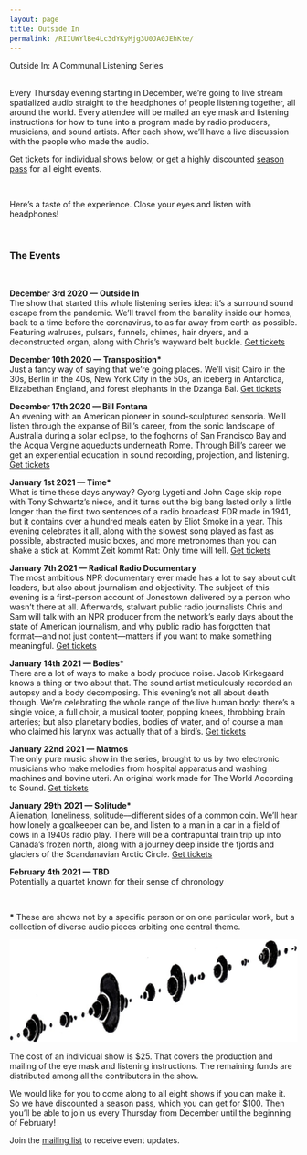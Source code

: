```yaml
---
layout: page
title: Outside In
permalink: /RIIUWYlBe4Lc3dYKyMjg3U0JA0JEhKte/
---
```

<div class="home-heading">
  Outside In: A Communal Listening Series
</div>
<br>
<p>
  Every Thursday evening starting in December, we’re going to live stream spatialized audio straight to the headphones of people listening together, all around the world. Every attendee will be mailed an eye mask and listening instructions for how to tune into a program made by radio producers, musicians, and sound artists. After each show, we’ll have a live discussion with the people who made the audio.
</p>
<p>
  Get tickets for individual shows below, or get a highly discounted <a href='https://the-world-according-to-sound.myshopify.com/products/season-pass'>season pass</a> for all eight events.
</p>
<br>
<p>Here’s a taste of the experience. Close your eyes and listen with headphones!</p>
<div class='post-player' track='899124649'></div>
<br>
<h3>The Events</h3>
<br>
<p>
  <b>December 3rd 2020 — Outside In</b><br>
  The show that started this whole listening series idea: it’s a surround sound escape from the pandemic. We’ll travel from the banality inside our homes, back to a time before the coronavirus, to as far away from earth as possible. Featuring walruses, pulsars, funnels, chimes, hair dryers, and a deconstructed organ, along with Chris’s wayward belt buckle. <a href='https://the-world-according-to-sound.myshopify.com/products/general-admission-tick'>Get tickets</a>
</p>
<p>
  <b>December 10th 2020 — Transposition*</b><br>
   Just a fancy way of saying that we’re going places. We’ll visit Cairo in the 30s, Berlin in the 40s, New York City in the 50s, an iceberg in Antarctica, Elizabethan England, and forest elephants in the Dzanga Bai.
   <a href='https://the-world-according-to-sound.myshopify.com/products/ticket-to-transposition-12-10'>Get tickets</a>
</p>
<p>
  <b>December 17th 2020 — Bill Fontana</b><br>
  An evening with an American pioneer in sound-sculptured sensoria. We’ll listen through the expanse of Bill’s career, from the sonic landscape of Australia during a solar eclipse, to the foghorns of San Francisco Bay and the Acqua Vergine aqueducts underneath Rome. Through Bill’s career we get an experiential education in sound recording, projection, and listening.
  <a href='https://the-world-according-to-sound.myshopify.com/products/ticket-to-fontana-retrospective-12-17'>Get tickets</a>
</p>
<p>
  <b>January 1st 2021 — Time*</b><br>
  What is time these days anyway? Gyorg Lygeti and John Cage skip rope with Tony Schwartz’s niece, and it turns out the big bang lasted only a little longer than the first two sentences of a radio broadcast FDR made in 1941, but it contains over a hundred meals eaten by Eliot Smoke in a year. This evening celebrates it all, along with the slowest song played as fast as possible, abstracted music boxes, and more metronomes than you can shake a stick at. Kommt Zeit kommt Rat: Only time will tell.
  <a href='https://the-world-according-to-sound.myshopify.com/products/admission-for-time-01-01'>Get tickets</a>
</p>
<p>
  <b>January 7th 2021 — Radical Radio Documentary</b><br>
  The most ambitious NPR documentary ever made has a lot to say about cult leaders, but also about journalism and objectivity. The subject of this evening is a first-person account of Jonestown delivered by a person who wasn’t there at all. Afterwards, stalwart public radio journalists Chris and Sam will talk with an NPR producer from the network’s early days about the state of American journalism, and why public radio has forgotten that format––and not just content––matters if you want to make something meaningful.
  <a href='https://the-world-according-to-sound.myshopify.com/products/ticket-for-time-01-01'>Get tickets</a>
</p>
<p>
  <b>January 14th 2021 — Bodies*</b><br>
  There are a lot of ways to make a body produce noise. Jacob Kirkegaard knows a thing or two about that. The sound artist meticulously recorded an autopsy and a body decomposing. This evening’s not all about death though. We’re celebrating the whole range of the live human body: there’s a single voice, a full choir, a musical tooter, popping knees, throbbing brain arteries; but also planetary bodies, bodies of water, and of course a man who claimed his larynx was actually that of a bird’s.
  <a href='https://the-world-according-to-sound.myshopify.com/products/general-admission-bodies-01-14'>Get tickets</a>
</p>
<p>
  <b>January 22nd 2021 — Matmos</b><br>
  The only pure music show in the series, brought to us by two electronic musicians who make melodies from hospital apparatus and washing machines and bovine uteri. An original work made for The World According to Sound.
  <a href='https://the-world-according-to-sound.myshopify.com/products/general-admission-matmos-01-21'>Get tickets</a>
</p>
<p>
  <b>January 29th 2021 — Solitude*</b><br>
  Alienation, loneliness, solitude––different sides of a common coin. We’ll hear how lonely a goalkeeper can be, and listen to a man in a car in a field of cows in a 1940s radio play. There will be a contrapuntal train trip up into Canada’s frozen north, along with a journey deep inside the fjords and glaciers of the Scandanavian Arctic Circle.
  <a href='https://the-world-according-to-sound.myshopify.com/products/general-admission-solitude-01-28'>Get tickets</a>
</p>
<p>
  <b>February 4th 2021 — TBD</b><br>
  Potentially a quartet known for their sense of chronology
</p>
<br>
<p><b>*</b> These are shows not by a specific person or on one particular work, but a collection of diverse audio pieces orbiting one central theme.</p>

<div class='bubble-separator'>
  <img src="/assets/banner_logo_big.png">
</div>

<p>
 The cost of an individual show is $25. That covers the production and mailing of the eye mask and listening instructions. The remaining funds are distributed among all the contributors in the show.
</p>

<p>
  We would like for you to come along to all eight shows if you can make it. So we have discounted a season pass, which you can get for <a href='https://the-world-according-to-sound.myshopify.com/products/season-pass'>$100</a>. Then you’ll be able to join us every Thursday from December until the beginning of February!
</p>

<p>
  Join the <a href="#" data-featherlight='#lightbox-content'>mailing list</a> to receive event updates.
</p>
